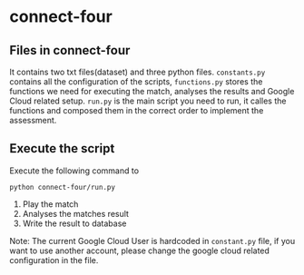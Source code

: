 # connect-four

## Files in connect-four
It contains two txt files(dataset) and three python files. `constants.py` contains all the configuration of the scripts, `functions.py` stores the functions we need for executing the match, analyses the results and Google Cloud related setup. `run.py` is the main script you need to run, it calles the functions and composed them in the correct order to implement the assessment.

## Execute the script
Execute the following command to

`python connect-four/run.py`
  1. Play the match
  2. Analyses the matches result
  3. Write the result to database
  
Note: The current Google Cloud User is hardcoded in `constant.py` file, if you want to use another account, please change the google cloud related configuration in the file.

